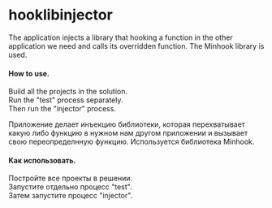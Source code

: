 # hooklibinjector

The application injects a library that hooking a function in the other application we need and calls its overridden function. The Minhook library is used.

#### How to use.
Build all the projects in the solution.</br>
Run the "test" process separately.</br>
Then run the "injector" process.</br>

Приложение делает инъекцию библиотеки, которая перехватывает какую либо функцию в нужном нам другом приложении и вызывает свою переопределнную функцию. Используется библиотека Minhook.

#### Как использовать.</br>
Постройте все проекты в решении.</br>
Запустите отдельно процесс "test".</br>
Затем запустите процесс "injector".</br>
